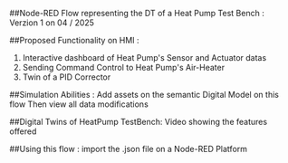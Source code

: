##Node-RED Flow representing the DT of a Heat Pump Test Bench : Verzion 1 on 04 / 2025

##Proposed Functionality on HMI :

 1) Interactive dashboard of Heat Pump's Sensor and Actuator datas
 2) Sending Command Control to Heat Pump's Air-Heater
 3) Twin of a PID Corrector

##Simulation Abilities : Add assets on the semantic Digital Model on this flow Then view all data modifications

##Digital Twins of HeatPump TestBench: Video showing the features offered

##Using this flow : import the .json file on a Node-RED Platform

